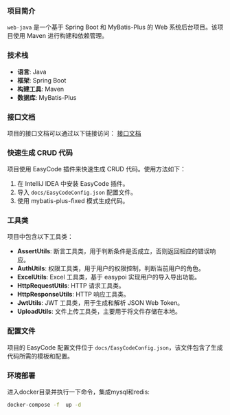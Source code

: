 

### 项目简介
`web-java` 是一个基于 Spring Boot 和 MyBatis-Plus 的 Web 系统后台项目。该项目使用 Maven 进行构建和依赖管理。

### 技术栈
- **语言**: Java
- **框架**: Spring Boot
- **构建工具**: Maven
- **数据库**: MyBatis-Plus

### 接口文档
项目的接口文档可以通过以下链接访问：
[接口文档](https://app.apifox.com/project/5509335)

### 快速生成 CRUD 代码
项目使用 EasyCode 插件来快速生成 CRUD 代码。使用方法如下：
1. 在 IntelliJ IDEA 中安装 EasyCode 插件。
2. 导入 `docs/EasyCodeConfig.json` 配置文件。
3. 使用 mybatis-plus-fixed 模式生成代码。

### 工具类
项目中包含以下工具类：
- **AssertUtils**: 断言工具类，用于判断条件是否成立，否则返回相应的错误响应。
- **AuthUtils**: 权限工具类，用于用户的权限控制，判断当前用户的角色。
- **ExcelUtils**: Excel 工具类，基于 easypoi 实现用户的导入导出功能。
- **HttpRequestUtils**: HTTP 请求工具类。
- **HttpResponseUtils**: HTTP 响应工具类。
- **JwtUtils**: JWT 工具类，用于生成和解析 JSON Web Token。
- **UploadUtils**: 文件上传工具类，主要用于将文件存储在本地。

### 配置文件
项目的 EasyCode 配置文件位于 `docs/EasyCodeConfig.json`，该文件包含了生成代码所需的模板和配置。

### 环境部署
进入docker目录并执行一下命令，集成mysql和redis:
   ```bash
   docker-compose -f  up -d
   ```
   ```
